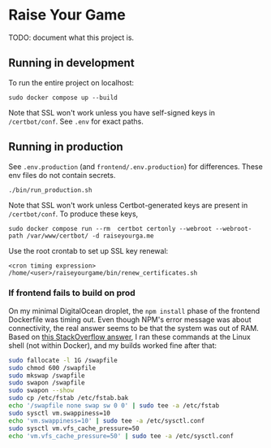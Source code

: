 # Raise Your Game

TODO: document what this project is.

## Running in development

To run the entire project on localhost:

```
sudo docker compose up --build
```

Note that SSL won't work unless you have self-signed keys in `/certbot/conf`.
See `.env` for exact paths.

## Running in production

See `.env.production` (and `frontend/.env.production`) for differences. These
env files do not contain secrets.

```
./bin/run_production.sh
```

Note that SSL won't work unless Certbot-generated keys are present in
`/certbot/conf`. To produce these keys,

```
sudo docker compose run --rm  certbot certonly --webroot --webroot-path /var/www/certbot/ -d raiseyourga.me
```

Use the root crontab to set up SSL key renewal:
```
<cron timing expression> /home/<user>/raiseyourgame/bin/renew_certificates.sh
```

### If frontend fails to build on prod

On my minimal DigitalOcean droplet, the `npm install` phase of the frontend
Dockerfile was timing out. Even though NPM's error message was about
connectivity, the real answer seems to be that the system was out of RAM.
Based on [this StackOverflow answer](https://stackoverflow.com/questions/49228066/npm-install-via-digital-ocean-gets-killed),
I ran these commands at the Linux shell (not within Docker), and my builds
worked fine after that:

```sh
sudo fallocate -l 1G /swapfile
sudo chmod 600 /swapfile
sudo mkswap /swapfile
sudo swapon /swapfile
sudo swapon --show
sudo cp /etc/fstab /etc/fstab.bak
echo '/swapfile none swap sw 0 0' | sudo tee -a /etc/fstab
sudo sysctl vm.swappiness=10
echo 'vm.swappiness=10' | sudo tee -a /etc/sysctl.conf
sudo sysctl vm.vfs_cache_pressure=50
echo 'vm.vfs_cache_pressure=50' | sudo tee -a /etc/sysctl.conf
```
